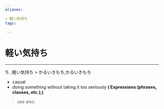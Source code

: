 ```yaml
---
aliases:
    
- 軽い気持ち
tags:
    
---
```


# 軽い気持ち
---
1).
,軽い気持ち > かるいきもち,かるいきもち

- casual
- doing something without taking it too seriously
**( Expressions (phrases, clauses, etc.);)**
> see also: 
            
